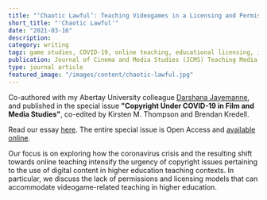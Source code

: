 ```yaml
---
title: "‘Chaotic Lawful’: Teaching Videogames in a Licensing and Permissions Lacuna"
short_title: "'Chaotic Lawful'"
date: "2021-03-16"
description:
category: writing
tagz: game studies, COVID-19, online teaching, educational licensing, intellectual property
publication: Journal of Cinema and Media Studies (JCMS) Teaching Media Dossier
type: journal article
featured_image: "/images/content/chaotic-lawful.jpg"
---
```


Co-authored with my Abertay University colleague [Darshana Jayemanne](https://www.abertay.ac.uk/staff-search/dr-darshana-jayemanne/), and published in the special issue **"Copyright Under COVID-19 in Film and Media Studies"**, co-edited by Kirsten M. Thompson and Brendan Kredell.

Read our essay [here](https://quod.lib.umich.edu/j/jcms/18261332.0060.709/--chaotic-lawful-teaching-digital-games-in-a-licensing?rgn=main;view=fulltext). The entire special issue is Open Access and [available online](https://quod.lib.umich.edu/j/jcms/teachingmedia).

Our focus is on exploring how the coronavirus crisis and the resulting shift towards online teaching intensify the urgency of copyright issues pertaining to the use of digital content in higher education teaching contexts. In particular, we discuss the lack of permissions and licensing models that can accommodate videogame-related teaching in higher education.

